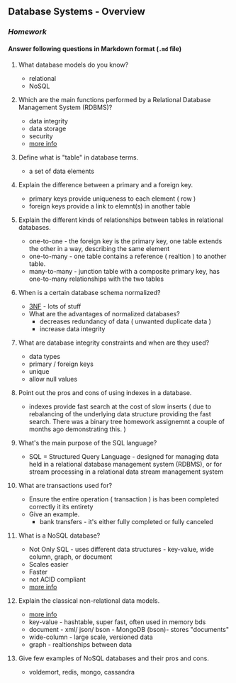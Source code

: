 ## Database Systems - Overview
### _Homework_

#### Answer following questions in Markdown format (`.md` file)

1.  What database models do you know?
    - relational
    - NoSQL

1.  Which are the main functions performed by a Relational Database Management System (RDBMS)?
    - data integrity
    - data storage
    - security
    - [more info](http://databasemanagement.wikia.com/wiki/DBMS_Functions)

1.  Define what is "table" in database terms.
    - a set of data elements

1.  Explain the difference between a primary and a foreign key.
    - primary keys provide uniqueness to each element ( row )
    - foreign keys provide a link to elemnt(s) in another table

1.  Explain the different kinds of relationships between tables in relational databases.
    - one-to-one - the foreign key is the primary key, one table extends the other in a way, describing the same element
    - one-to-many - one table contains a reference ( realtion ) to another table.
    - many-to-many - junction table with a composite primary key, has one-to-many relationships with the two tables

1.  When is a certain database schema normalized?
    - [3NF](https://en.wikipedia.org/wiki/Third_normal_form) - lots of stuff

    * What are the advantages of normalized databases?
      - decreases redundancy of data ( unwanted duplicate data )
      - increase data integrity

1.  What are database integrity constraints and when are they used?
    - data types
    - primary / foreign keys
    - unique
    - allow null values

1.  Point out the pros and cons of using indexes in a database.
    - indexes provide fast search at the cost of slow inserts ( due to rebalancing of the underlying data structure providing the fast search. There was a binary tree homework assignemnt a couple of months ago demonstrating this. )

1.  What's the main purpose of the SQL language?
    - SQL = Structured Query Language - designed for managing data held in a relational database management system (RDBMS), or for stream processing in a relational data stream management system

1.  What are transactions used for?
    - Ensure the entire operation ( transaction ) is has been completed correctly it its entirety
    * Give an example.
      - bank transfers - it's either fully completed or fully canceled

1.  What is a NoSQL database?
    - Not Only SQL - uses different data structures - key-value, wide column, graph, or document
    - Scales easier 
    - Faster
    - not ACID compliant
    - [more info](https://en.wikipedia.org/wiki/NoSQL)

1.  Explain the classical non-relational data models.
    - [more info](https://arxiv.org/ftp/arxiv/papers/1307/1307.0191.pdf)
    - key-value - hashtable, super fast, often used in memory bds
    - document - xml/ json/ bson - MongoDB (bson)- stores "documents"
    - wide-column - large scale, versioned data
    - graph - realtionships between data

1.  Give few examples of NoSQL databases and their pros and cons.
    - voldemort, redis, mongo, cassandra